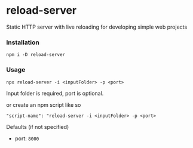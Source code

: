 # reload-server
Static HTTP server with live reloading for developing simple web projects

### Installation
`npm i -D reload-server`

### Usage
`npx reload-server -i <inputFolder> -p <port>`

Input folder is required, port is optional.

or create an npm script like so

`"script-name": "reload-server -i <inputFolder> -p <port>`

Defaults (if not specified)
- port: `8000`
